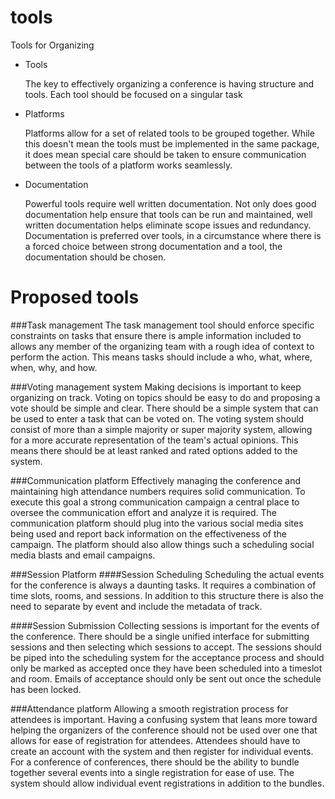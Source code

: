 # tools
Tools for Organizing

- Tools

  The key to effectively organizing a conference is having structure and tools.
  Each tool should be focused on a singular task
- Platforms

  Platforms allow for a set of related tools to be grouped together. While this
  doesn't mean the tools must be implemented in the same package, it does mean
  special care should be taken to ensure communication between the tools of a
  platform works seamlessly.
- Documentation

  Powerful tools require well written documentation. Not only does good
  documentation help ensure that tools can be run and maintained, well written
  documentation helps eliminate scope issues and redundancy. Documentation is
  preferred over tools, in a circumstance where there is a forced choice between
  strong documentation and a tool, the documentation should be chosen.

Proposed tools
==============

###Task management
The task management tool should enforce specific constraints on tasks that
ensure there is ample information included to allows any member of the
organizing team with a rough idea of context to perform the action. This means
tasks should include a who, what, where, when, why, and how.

###Voting management system
Making decisions is important to keep organizing on track. Voting on topics
should be easy to do and proposing a vote should be simple and clear. There
should be a simple system that can be used to enter a task that can be voted
on. The voting system should consist of more than a simple majority or super
majority system, allowing for a more accurate representation of the team's
actual opinions. This means there should be at least ranked and rated options
added to the system.

###Communication platform
Effectively managing the conference and maintaining high attendance numbers
requires solid communication. To execute this goal a strong communication
campaign a central place to oversee the communication effort and analyze it is
required. The communication platform should plug into the various social media
sites being used and report back information on the effectiveness of the
campaign. The platform should also allow things such a scheduling social media
blasts and email campaigns.

###Session Platform
####Session Scheduling
Scheduling the actual events for the conference is always a daunting tasks. It
requires a combination of time slots, rooms, and sessions. In addition to this
structure there is also the need to separate by event and include the metadata
of track.

####Session Submission
Collecting sessions is important for the events of the conference. There should
be a single unified interface for submitting sessions and then selecting which
sessions to accept. The sessions should be piped into the scheduling system for
the acceptance process and should only be marked as accepted once they have been
scheduled into a timeslot and room. Emails of acceptance should only be sent out
once the schedule has been locked.

###Attendance platform
Allowing a smooth registration process for attendees is important. Having a
confusing system that leans more toward helping the organizers of the conference
should not be used over one that allows for ease of registration for attendees.
Attendees should have to create an account with the system and then register for
individual events. For a conference of conferences, there should be the ability
to bundle together several events into a single registration for ease of use.
The system should allow individual event registrations in addition to the
bundles.
